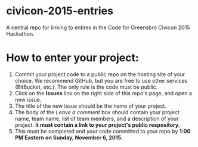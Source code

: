 # civicon-2015-entries
A central repo for linking to entires in the Code for Greensbro Civicon 2015 Hackathon.

# How to enter your project:

1. Commit your project code to a public repo on the hosting site of your choice. We recommend GitHub, but you are free to use other services (BitBucket, etc.). The only rule is the code must be public.
2. Click on the **Issues** link on the right side of this repo's page, and open a new issue.
3. The title of the new issue should be the name of your project.
4. The body of the *Leave a comment* box should contain your project name, team name, list of team members, and a description of your project. **It must contain a link to your project's public respository.**
5. This must be completed and your code committed to your repo by **1:00 PM Eastern on Sunday, November 6, 2015**.

